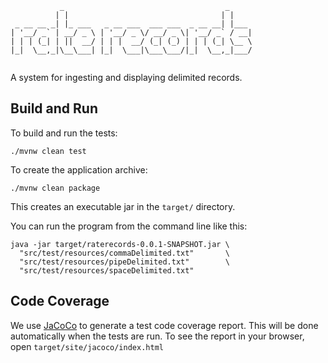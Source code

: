 ```
           _                                    _     
          | |                                  | |    
 _ __ __ _| |_ ___   _ __ ___  ___ ___  _ __ __| |___ 
| '__/ _` | __/ _ \ | '__/ _ \/ __/ _ \| '__/ _` / __|
| | | (_| | ||  __/ | | |  __/ (_| (_) | | | (_| \__ \
|_|  \__,_|\__\___| |_|  \___|\___\___/|_|  \__,_|___/
                                                      
```

A system for ingesting and displaying delimited records.

## Build and Run
To build and run the tests:

    ./mvnw clean test

To create the application archive:

    ./mvnw clean package

This creates an executable jar in the `target/` directory.

You can run the program from the command line like this:

    java -jar target/raterecords-0.0.1-SNAPSHOT.jar \
      "src/test/resources/commaDelimited.txt"       \
      "src/test/resources/pipeDelimited.txt"        \
      "src/test/resources/spaceDelimited.txt"

## Code Coverage
We use [JaCoCo](https://www.jacoco.org/jacoco/) to generate a test code coverage report. This will be done 
automatically when the tests are run. To see the report in your browser, open `target/site/jacoco/index.html`
